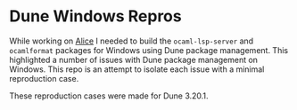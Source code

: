 # Dune Windows Repros

While working on [Alice](https://www.gridbugs.org/porting-my-toy-ocaml-build-system-to-windows/)
I needed to build the `ocaml-lsp-server` and `ocamlformat` packages for Windows
using Dune package management. This highlighted a number of issues with Dune
package management on Windows. This repo is an attempt to isolate each issue
with a minimal reproduction case.

These reproduction cases were made for Dune 3.20.1.
